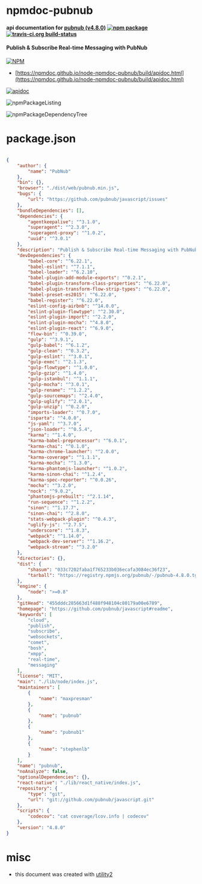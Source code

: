 # npmdoc-pubnub

#### api documentation for  [pubnub (v4.8.0)](https://github.com/pubnub/javascript#readme)  [![npm package](https://img.shields.io/npm/v/npmdoc-pubnub.svg?style=flat-square)](https://www.npmjs.org/package/npmdoc-pubnub) [![travis-ci.org build-status](https://api.travis-ci.org/npmdoc/node-npmdoc-pubnub.svg)](https://travis-ci.org/npmdoc/node-npmdoc-pubnub)

#### Publish & Subscribe Real-time Messaging with PubNub

[![NPM](https://nodei.co/npm/pubnub.png?downloads=true&downloadRank=true&stars=true)](https://www.npmjs.com/package/pubnub)

- [https://npmdoc.github.io/node-npmdoc-pubnub/build/apidoc.html](https://npmdoc.github.io/node-npmdoc-pubnub/build/apidoc.html)

[![apidoc](https://npmdoc.github.io/node-npmdoc-pubnub/build/screenCapture.buildCi.browser.%252Ftmp%252Fbuild%252Fapidoc.html.png)](https://npmdoc.github.io/node-npmdoc-pubnub/build/apidoc.html)

![npmPackageListing](https://npmdoc.github.io/node-npmdoc-pubnub/build/screenCapture.npmPackageListing.svg)

![npmPackageDependencyTree](https://npmdoc.github.io/node-npmdoc-pubnub/build/screenCapture.npmPackageDependencyTree.svg)



# package.json

```json

{
    "author": {
        "name": "PubNub"
    },
    "bin": {},
    "browser": "./dist/web/pubnub.min.js",
    "bugs": {
        "url": "https://github.com/pubnub/javascript/issues"
    },
    "bundleDependencies": [],
    "dependencies": {
        "agentkeepalive": "^3.1.0",
        "superagent": "^2.3.0",
        "superagent-proxy": "^1.0.2",
        "uuid": "^3.0.1"
    },
    "description": "Publish & Subscribe Real-time Messaging with PubNub",
    "devDependencies": {
        "babel-core": "^6.22.1",
        "babel-eslint": "^7.1.1",
        "babel-loader": "^6.2.10",
        "babel-plugin-add-module-exports": "^0.2.1",
        "babel-plugin-transform-class-properties": "^6.22.0",
        "babel-plugin-transform-flow-strip-types": "^6.22.0",
        "babel-preset-es2015": "^6.22.0",
        "babel-register": "^6.22.0",
        "eslint-config-airbnb": "^14.0.0",
        "eslint-plugin-flowtype": "^2.30.0",
        "eslint-plugin-import": "^2.2.0",
        "eslint-plugin-mocha": "^4.8.0",
        "eslint-plugin-react": "^6.9.0",
        "flow-bin": "^0.39.0",
        "gulp": "^3.9.1",
        "gulp-babel": "^6.1.2",
        "gulp-clean": "^0.3.2",
        "gulp-eslint": "^3.0.1",
        "gulp-exec": "^2.1.3",
        "gulp-flowtype": "^1.0.0",
        "gulp-gzip": "^1.4.0",
        "gulp-istanbul": "^1.1.1",
        "gulp-mocha": "^3.0.1",
        "gulp-rename": "^1.2.2",
        "gulp-sourcemaps": "^2.4.0",
        "gulp-uglify": "^2.0.1",
        "gulp-unzip": "^0.2.0",
        "imports-loader": "^0.7.0",
        "isparta": "^4.0.0",
        "js-yaml": "^3.7.0",
        "json-loader": "^0.5.4",
        "karma": "^1.4.0",
        "karma-babel-preprocessor": "^6.0.1",
        "karma-chai": "^0.1.0",
        "karma-chrome-launcher": "^2.0.0",
        "karma-coverage": "^1.1.1",
        "karma-mocha": "^1.3.0",
        "karma-phantomjs-launcher": "^1.0.2",
        "karma-sinon-chai": "^1.2.4",
        "karma-spec-reporter": "^0.0.26",
        "mocha": "^3.2.0",
        "nock": "^9.0.2",
        "phantomjs-prebuilt": "^2.1.14",
        "run-sequence": "^1.2.2",
        "sinon": "^1.17.7",
        "sinon-chai": "^2.8.0",
        "stats-webpack-plugin": "^0.4.3",
        "uglify-js": "^2.7.5",
        "underscore": "^1.8.3",
        "webpack": "^1.14.0",
        "webpack-dev-server": "^1.16.2",
        "webpack-stream": "^3.2.0"
    },
    "directories": {},
    "dist": {
        "shasum": "033c7202faba1f765233b036ecafa3084ec36f23",
        "tarball": "https://registry.npmjs.org/pubnub/-/pubnub-4.8.0.tgz"
    },
    "engine": {
        "node": ">=0.8"
    },
    "gitHead": "455dddc285663d1f488f948104c80179a00e6789",
    "homepage": "https://github.com/pubnub/javascript#readme",
    "keywords": [
        "cloud",
        "publish",
        "subscribe",
        "websockets",
        "comet",
        "bosh",
        "xmpp",
        "real-time",
        "messaging"
    ],
    "license": "MIT",
    "main": "./lib/node/index.js",
    "maintainers": [
        {
            "name": "maxpresman"
        },
        {
            "name": "pubnub"
        },
        {
            "name": "pubnub1"
        },
        {
            "name": "stephenlb"
        }
    ],
    "name": "pubnub",
    "noAnalyze": false,
    "optionalDependencies": {},
    "react-native": "./lib/react_native/index.js",
    "repository": {
        "type": "git",
        "url": "git://github.com/pubnub/javascript.git"
    },
    "scripts": {
        "codecov": "cat coverage/lcov.info | codecov"
    },
    "version": "4.8.0"
}
```



# misc
- this document was created with [utility2](https://github.com/kaizhu256/node-utility2)

